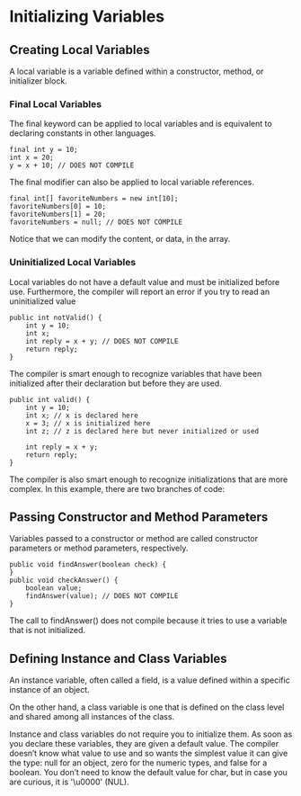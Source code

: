 # Initializing Variables

## Creating Local Variables

A local variable is a variable defined within a constructor, method, or initializer block.

### Final Local Variables

The final keyword can be applied to local variables and is equivalent to declaring constants in other languages.

```
final int y = 10;
int x = 20;
y = x + 10; // DOES NOT COMPILE
```

The final modifier can also be applied to local variable references.

```
final int[] favoriteNumbers = new int[10];
favoriteNumbers[0] = 10;
favoriteNumbers[1] = 20;
favoriteNumbers = null; // DOES NOT COMPILE
```

Notice that we can modify the content, or data, in the array.

### Uninitialized Local Variables

Local variables do not have a default value and must be initialized before use. Furthermore, the compiler will report an
error if you try to read an uninitialized value

```
public int notValid() {
    int y = 10;
    int x;
    int reply = x + y; // DOES NOT COMPILE 
    return reply;
}
```

The compiler is smart enough to recognize variables that have been initialized after their declaration but before they
are used.

```
public int valid() {
    int y = 10;
    int x; // x is declared here
    x = 3; // x is initialized here
    int z; // z is declared here but never initialized or used

    int reply = x + y;
    return reply;
}
```

The compiler is also smart enough to recognize initializations that are more complex. In this example, there are two
branches of code:

## Passing Constructor and Method Parameters

Variables passed to a constructor or method are called constructor parameters or method parameters, respectively.

```
public void findAnswer(boolean check) {
}
public void checkAnswer() {
    boolean value;
    findAnswer(value); // DOES NOT COMPILE
}
```

The call to findAnswer() does not compile because it tries to use a variable that is not initialized.

## Defining Instance and Class Variables

An instance variable, often called a field, is a value defined within a specific instance of an object.

On the other hand, a class variable is one that is defined on the class level and shared among all instances of the
class.

Instance and class variables do not require you to initialize them. As soon as you declare these variables, they are
given a default value.
The compiler doesn’t know what value to use and so wants the simplest value it can give the type: null for an object,
zero for the numeric types, and false for a boolean. You don’t need to know the default value for char, but in case you
are curious, it is '\u0000' (NUL).